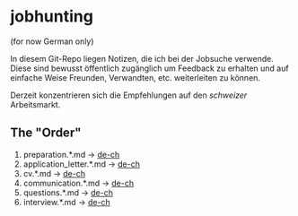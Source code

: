 # jobhunting #

(for now German only)

In diesem Git-Repo liegen Notizen, die ich bei der Jobsuche verwende. Diese sind bewusst öffentlich zugänglich um Feedback zu erhalten und auf einfache Weise Freunden, Verwandten, etc. weiterleiten zu können.

Derzeit konzentrieren sich die Empfehlungen auf den *schweizer* Arbeitsmarkt.

## The "Order" ##
1. preparation.*.md -> [de-ch](preparation.de-ch.md)
2. application_letter.*.md -> [de-ch](application_letter.de-ch.md)
3. cv.*.md -> [de-ch](cv.de-ch.md)
4. communication.*.md -> [de-ch](communication.de-ch.md)
5. questions.*.md -> [de-ch](questions.de-ch.md)
6. interview.*.md -> [de-ch](interview.de-ch.md)
